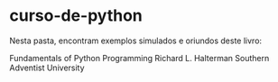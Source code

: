 # curso-de-python
Nesta pasta, encontram exemplos simulados e oriundos deste livro:

Fundamentals of Python Programming
Richard L. Halterman
Southern Adventist University
